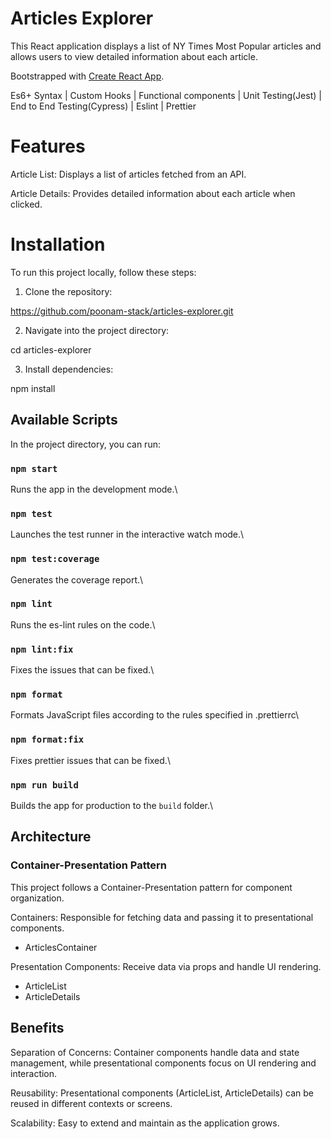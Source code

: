 # Articles Explorer

This React application displays a list of NY Times Most Popular articles and allows users to view detailed information about each article.

Bootstrapped with [Create React App](https://github.com/facebook/create-react-app).

Es6+ Syntax | Custom Hooks | Functional components | Unit Testing(Jest) | End to End Testing(Cypress) | Eslint | Prettier  

# Features

Article List: Displays a list of articles fetched from an API.

Article Details: Provides detailed information about each article when clicked.

# Installation

To run this project locally, follow these steps:

1. Clone the repository:

https://github.com/poonam-stack/articles-explorer.git

2. Navigate into the project directory:

cd articles-explorer

3. Install dependencies:

npm install

## Available Scripts

In the project directory, you can run:

### `npm start`

Runs the app in the development mode.\

### `npm test`

Launches the test runner in the interactive watch mode.\

### `npm test:coverage`

Generates the coverage report.\

### `npm lint`

Runs the es-lint rules on the code.\

### `npm lint:fix`

Fixes the issues that can be fixed.\

### `npm format`

Formats JavaScript files according to the rules specified in .prettierrc\

### `npm format:fix`

Fixes prettier issues that can be fixed.\

### `npm run build`

Builds the app for production to the `build` folder.\

## Architecture

### Container-Presentation Pattern

This project follows a Container-Presentation pattern for component organization.

Containers: Responsible for fetching data and passing it to presentational components.
- ArticlesContainer

Presentation Components: Receive data via props and handle UI rendering.
- ArticleList
- ArticleDetails

## Benefits

Separation of Concerns: Container components handle data and state management, while presentational components focus on UI rendering and interaction.

Reusability: Presentational components (ArticleList, ArticleDetails) can be reused in different contexts or screens.

Scalability: Easy to extend and maintain as the application grows.







